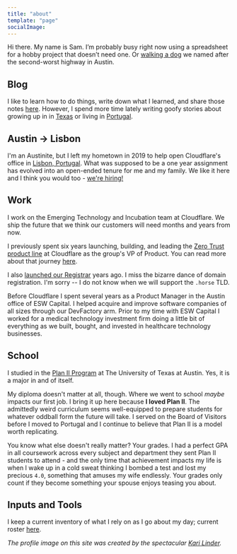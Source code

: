 ```yaml
---
title: "about"
template: "page"
socialImage:
---
```


Hi there. My name is Sam. I’m probably busy right now using a spreadsheet for a hobby project that doesn’t need one. Or [walking a dog](https://blog.samrhea.com/posts/2022/a-serra-and-new-friends) we named after the second-worst highway in Austin.

## Blog

I like to learn how to do things, write down what I learned, and share those notes [here](https://blog.samrhea.com/category/walkthrough/). However, I spend more time lately writing goofy stories about growing up in in [Texas](https://blog.samrhea.com/tag/texas) or living in [Portugal](https://blog.samrhea.com/tag/portugal).

## Austin -> Lisbon

I'm an Austinite, but I left my hometown in 2019 to help open Cloudflare's office in [Lisbon, Portugal](https://blog.samrhea.com/posts/2020/one-year-lisbon). What was supposed to be a one year assignment has evolved into an open-ended tenure for me and my family. We like it here and I think you would too - [we're hiring!](https://www.cloudflare.com/careers/jobs/?location=Lisbon%2C+Portugal)

## Work

I work on the Emerging Technology and Incubation team at Cloudflare. We ship the future that we think our customers will need months and years from now.

I previously spent six years launching, building, and leading the [Zero Trust](https://www.cloudflare.com/products/zero-trust/) [product line](https://blog.cloudflare.com/cloudflare-one-one-year-later/) at Cloudflare as the group's VP of Product. You can read more about that journey [here](https://blog.samrhea.com/pages/at-cloudflare).

I also [launched our Registrar](https://blog.cloudflare.com/using-cloudflare-registrar/) years ago. I miss the bizarre dance of domain registration. I'm sorry -- I do not know when we will support the `.horse` TLD.

Before Cloudflare I spent several years as a Product Manager in the Austin office of ESW Capital. I helped acquire and improve software companies of all sizes through our DevFactory arm. Prior to my time with ESW Capital I worked for a medical technology investment firm doing a little bit of everything as we built, bought, and invested in healthcare technology businesses.

## School

I studied in the [Plan II Program](https://liberalarts.utexas.edu/plan2/) at The University of Texas at Austin. Yes, it is a major in and of itself.

My diploma doesn't matter at all, though. Where we went to school _maybe_ impacts our first job. I bring it up here because **I loved Plan II**. The admittedly weird curriculum seems well-equipped to prepare students for whatever oddball form the future will take. I served on the Board of Visitors before I moved to Portugal and I continue to believe that Plan II is a model worth replicating.

You know what else doesn't really matter? Your grades. I had a perfect GPA in all coursework across every subject and department they sent Plan II students to attend - and the only time that achievement impacts my life is when I wake up in a cold sweat thinking I bombed a test and lost my precious `4.0`, something that amuses my wife endlessly. Your grades only count if they become something your spouse enjoys teasing you about.

## Inputs and Tools

I keep a current inventory of what I rely on as I go about my day; current roster [here](https://blog.samrhea.com/pages/inputs-and-tools).

*The profile image on this site was created by the spectacular [Kari Linder](https://twitter.com/kkblinder?s=20).*
